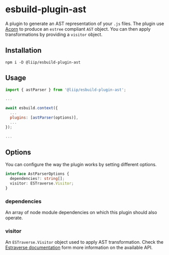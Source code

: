 # esbuild-plugin-ast

A plugin to generate an AST representation of your `.js` files. The plugin use [Acorn](https://github.com/acornjs/acorn) to produce an `estree` compliant `AST` object. You can then apply transformations by providing a `visitor` object.

## Installation

```
npm i -D @liip/esbuild-plugin-ast
```

## Usage

```javascript
import { astParser } from '@liip/esbuild-plugin-ast';

...

await esbuild.context({
  ...
  plugins: [astParser(options)],
  ...
});

...

```

## Options

You can configure the way the plugin works by setting different options.

```typescript
interface AstParserOptions {
  dependencies?: string[];
  visitor: ESTraverse.Visitor;
}
```

### dependencies

An array of node module dependencies on which this plugin should also operate.

### visitor

An `ESTraverse.Visitor` object used to apply AST transformation. Check the [Estraverse documentation](https://github.com/estools/estraverse) form more information on the available API.
